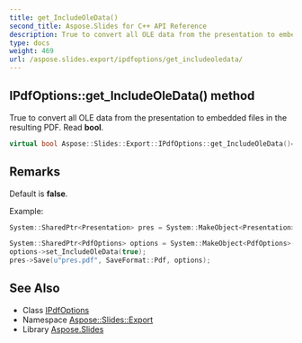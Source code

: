 ```yaml
---
title: get_IncludeOleData()
second_title: Aspose.Slides for C++ API Reference
description: True to convert all OLE data from the presentation to embedded files in the resulting PDF. Read bool.
type: docs
weight: 469
url: /aspose.slides.export/ipdfoptions/get_includeoledata/
---
```

## IPdfOptions::get_IncludeOleData() method


True to convert all OLE data from the presentation to embedded files in the resulting PDF. Read **bool**.

```cpp
virtual bool Aspose::Slides::Export::IPdfOptions::get_IncludeOleData()=0
```

## Remarks


Default is **false**. 

Example: 
```cpp
System::SharedPtr<Presentation> pres = System::MakeObject<Presentation>(u"pres.pptx");

System::SharedPtr<PdfOptions> options = System::MakeObject<PdfOptions>();
options->set_IncludeOleData(true);
pres->Save(u"pres.pdf", SaveFormat::Pdf, options);
```

## See Also

* Class [IPdfOptions](../)
* Namespace [Aspose::Slides::Export](../../)
* Library [Aspose.Slides](../../../)